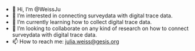 - 👋 Hi, I’m @WeissJu
- 👀 I’m interested in connecting surveydata with digital trace data.
- 🌱 I’m currently learning how to collect digital trace data.
- 💞️ I’m looking to collaborate on any kind of research on how to connect surveydata with digital trace data.
- 📫 How to reach me: julia.weiss@gesis.org

<!---
WeissJu/WeissJu is a ✨ special ✨ repository because its `README.md` (this file) appears on your GitHub profile.
You can click the Preview link to take a look at your changes.
--->
